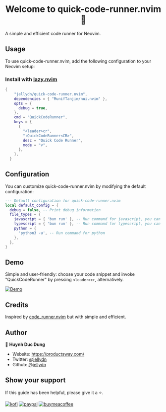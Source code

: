 <h1 align="center">Welcome to quick-code-runner.nvim 👋</h1>
<p>
  A simple and efficient code runner for Neovim.
</p>

## Usage

To use quick-code-runner.nvim, add the following configuration to your Neovim setup:

### Install with [lazy.nvim](https://github.com/folke/lazy.nvim)

```lua
{
    "jellydn/quick-code-runner.nvim",
    dependencies = { "MunifTanjim/nui.nvim" },
    opts = {
      debug = true,
    },
    cmd = "QuickCodeRunner",
    keys = {
      {
        "<leader>cr",
        ":QuickCodeRunner<CR>",
        desc = "Quick Code Runner",
        mode = "v",
      },
    },
  }
```

## Configuration

You can customize quick-code-runner.nvim by modifying the default configuration:

```lua
--- Default configuration for quick-code-runner.nvim
local default_config = {
  debug = false, -- Print debug information
  file_types = {
    javascript = { 'bun run' }, -- Run command for javascript, you can change to `node` or `deno`
    typescript = { 'bun run' }, -- Run command for typescript, you can change to `npx tsx run` or `deno`
    python = {
      'python3 -u', -- Run command for python
    },
  },
}
```

## Demo

Simple and user-friendly: choose your code snippet and invoke "QuickCodeRunner" by pressing `<leader>cr`, alternatively.

[![Demo](https://i.gyazo.com/f9c040fda15afa2368c8bedd2ee0dc78.gif)](https://gyazo.com/f9c040fda15afa2368c8bedd2ee0dc78)

## Credits

Inspired by [code_runner.nvim](https://github.com/CRAG666/code_runner.nvim) but with simple and efficient.

## Author

👤 **Huynh Duc Dung**

- Website: https://productsway.com/
- Twitter: [@jellydn](https://twitter.com/jellydn)
- Github: [@jellydn](https://github.com/jellydn)

## Show your support

If this guide has been helpful, please give it a ⭐️.

[![kofi](https://img.shields.io/badge/Ko--fi-F16061?style=for-the-badge&logo=ko-fi&logoColor=white)](https://ko-fi.com/dunghd)
[![paypal](https://img.shields.io/badge/PayPal-00457C?style=for-the-badge&logo=paypal&logoColor=white)](https://paypal.me/dunghd)
[![buymeacoffee](https://img.shields.io/badge/Buy_Me_A_Coffee-FFDD00?style=for-the-badge&logo=buy-me-a-coffee&logoColor=black)](https://www.buymeacoffee.com/dunghd)
